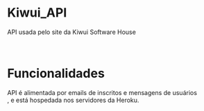 # Kiwui_API

API usada pelo site da Kiwui Software House

<br>

# Funcionalidades

API é alimentada por emails de inscritos e mensagens de usuários<br>,
e está hospedada nos servidores da Heroku.
